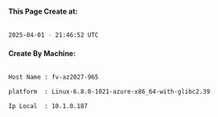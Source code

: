 
   
#### This Page Create at:

```bash

2025-04-01 - 21:46:52 UTC

```

#### Create By Machine:

```bash

Host Name : fv-az2027-965

platform  : Linux-6.8.0-1021-azure-x86_64-with-glibc2.39

Ip Local  : 10.1.0.187

```

